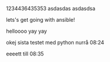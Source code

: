 1234436435353
asdasdas
asdasdsa

lets's get going with ansible!

helloooo
yay yay

okej sista testet med python nurrå 08:24


eeeett till 08:35
